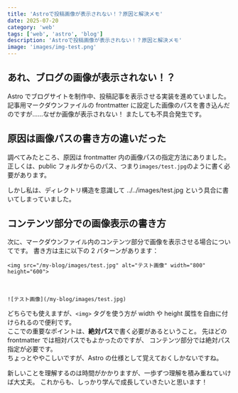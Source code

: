 ```yaml
---
title: 'Astroで投稿画像が表示されない！？原因と解決メモ'
date: 2025-07-20
category: 'web'
tags: ['web', 'astro', 'blog']
description: 'Astroで投稿画像が表示されない！？原因と解決メモ'
image: 'images/img-test.png'
---
```


## あれ、ブログの画像が表示されない！？

Astro でブログサイトを制作中、投稿記事を表示させる実装を進めていました。  
記事用マークダウンファイルの frontmatter に設定した画像のパスを書き込んだのですが……なぜか画像が表示されない！
またしても不具合発生です。

## 原因は画像パスの書き方の違いだった

調べてみたところ、原因は frontmatter 内の画像パスの指定方法にありました。
正しくは、public フォルダからのパス、つまり`images/test.jpg`のように書く必要があります。

しかし私は、ディレクトリ構造を意識して ../../images/test.jpg という具合に書いてしまっていました。

## コンテンツ部分での画像表示の書き方

次に、マークダウンファイル内のコンテンツ部分で画像を表示させる場合についてです。
書き方は主に以下の 2 パターンがあります：

```
<img src="/my-blog/images/test.jpg" alt="テスト画像" width="800" height="600">
```

<br>

```
![テスト画像](/my-blog/images/test.jpg)
```

どちらでも使えますが、`<img>` タグを使う方が width や height 属性を自由に付けられるので便利です。<br>
ここでの重要なポイントは、**絶対パス**で書く必要があるということ。
先ほどの frontmatter では相対パスでもよかったのですが、
コンテンツ部分では絶対パス指定が必要です。  
ちょっとややこしいですが、Astro の仕様として覚えておくしかないですね。

新しいことを理解するのは時間がかかりますが、一歩ずつ理解を積み重ねていけば大丈夫。
これからも、しっかり学んで成長していきたいと思います！
